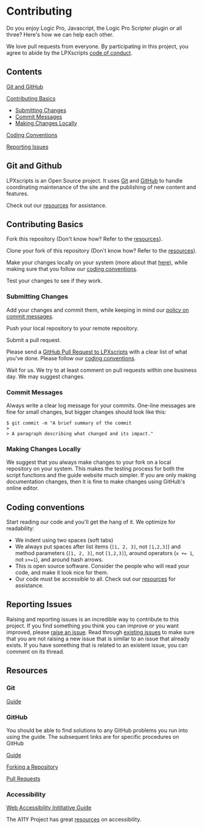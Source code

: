 # Contributing

Do you enjoy Logic Pro, Javascript, the Logic Pro Scripter plugin or all three? Here's how we can help each other.

We love pull requests from everyone. By participating in this project, you agree
to abide by the LPXscripts [code of conduct](https://github.com/kabirnagral/LPXscripts/blob/master/CODE_OF_CONDUCT.md).

## Contents

[Git and GitHub](#git-and-github)

[Contributing Basics](#contributing-basics)
* [Submitting Changes](#submitting-changes)
* [Commit Messages](#commit-messages)
* [Making Changes Locally](#making-changes-locally)

[Coding Conventions](#coding-conventions)

[Reporting Issues](#reporting-issues)

## Git and Github

LPXscripts is an Open Source project. It uses [Git](https://git-scm.com/) and [GitHub](http://github.com/) to handle coordinating maintenance of the site and the publishing of new content and features.

Check out our [resources](#resources) for assistance.

## Contributing Basics

Fork this repository (Don't know how? Refer to the [resources](#resources)).

Clone your fork of this repository (Don't know how? Refer to the [resources](#resources)).

Make your changes locally on your system (more about that [here](#making-changes-locally)), while making sure that you follow our [coding conventions](#coding-conventions).

Test your changes to see if they work.

### Submitting Changes

Add your changes and commit them, while keeping in mind our [policy on commit messages](#commit-messages).

Push your local repository to your remote repository.

Submit a pull request.

Please send a [GitHub Pull Request to LPXscripts](https://github.com/kabirnagral/LPXscripts/pull/new/master) with a clear list of what you've done. Please follow our [coding conventions](#coding-conventions).

Wait for us.
We try to at least comment on pull requests within one business day.
We may suggest changes.

### Commit Messages

Always write a clear log message for your commits. One-line messages are fine for small changes, but bigger changes should look like this:

    $ git commit -m "A brief summary of the commit
    > 
    > A paragraph describing what changed and its impact."

### Making Changes Locally

We suggest that you always make changes to your fork on a local repository on your system. This makes the testing process for both the script functions and the guide website much simpler. If you are only making documentation changes, then it is fine to make changes using GitHub's online editor.

## Coding conventions

Start reading our code and you'll get the hang of it. We optimize for readability:

  * We indent using two spaces (soft tabs)
  * We always put spaces after list items (`[1, 2, 3]`, not `[1,2,3]`) and method parameters (`[1, 2, 3]`, not `[1,2,3]`), around operators (`x += 1`, not `x+=1`), and around hash arrows.
  * This is open source software. Consider the people who will read your code, and make it look nice for them.
  * Our code must be accessible to all. Check out our [resources](#resources) for assistance.

## Reporting Issues

Raising and reporting issues is an incredible way to contribute to this project. If you find something you think you can improve or you want improved, please [raise an issue](https://github.com/kabirnagral/LPXscripts/issues/new). Read through [existing issues](https://github.com/kabirnagral/LPXscripts/issues) to make sure that you are not raising a new issue that is similar to an issue that already exists. If you have something that is related to an existent issue, you can comment on its thread.

## Resources

### Git

[Guide](http://rogerdudler.github.io/git-guide/)

### GitHub

You should be able to find solutions to any GitHub problems you run into using the guide. The subsequent links are for specific procedures on GitHub

[Guide](https://help.github.com/)

[Forking a Repository](https://help.github.com/articles/fork-a-repo/)

[Pull Requests](http://help.github.com/pull-requests/)

### Accessibility

[Web Accessibility Inititative Guide](https://www.w3.org/WAI/)

The A11Y Project has great [resources](https://a11yproject.com/resources) on accessibility.
